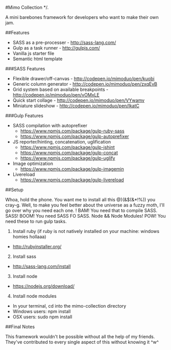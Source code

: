 #Mimo Collection */.

A mini barebones framework for developers who want to make their own jam.


##Features

* SASS as a pre-processer - http://sass-lang.com/
* Gulp as a task runner - http://gulpjs.com/
* Vanilla js starter file
* Semantic html template


###SASS Features

* Flexible drawer/off-canvas - http://codepen.io/mimoduo/pen/kuobi
* Generic column generator - http://codepen.io/mimoduo/pen/zxqEvB
* Grid system based on available breakpoints - http://codepen.io/mimoduo/pen/vOMxLE
* Quick start collage - http://codepen.io/mimoduo/pen/VYwamv
* Miniature slideshow - http://codepen.io/mimoduo/pen/IkatC


###Gulp Features

* SASS compilation with autoprefixer
  * https://www.npmjs.com/package/gulp-ruby-sass
  * https://www.npmjs.com/package/gulp-autoprefixer
* JS reporter/hinting, concatenation, uglification
  * https://www.npmjs.com/package/gulp-jshint
  * https://www.npmjs.com/package/gulp-concat
  * https://www.npmjs.com/package/gulp-uglify
* Image optimization
  * https://www.npmjs.com/package/gulp-imagemin
* Livereload
  * https://www.npmjs.com/package/gulp-livereload


##Setup

Whoa, hold the phone. You want me to install all this @)(&$(&*!%)) you cray-g. Well, to make you feel better about the universe as a fuzzy moth, I'll go over why you need each one. ! BAM! You need that to compile SASS. SASS! BOOM! You need SASS FO SASS. Node && Node Modules! POW! You need these to run gulp tasks.

1. Install ruby (if ruby is not natively installed on your machine: windows homies hollaaa)
  * http://rubyinstaller.org/
2. Install sass
  * http://sass-lang.com/install
3. Install node
  * https://nodejs.org/download/
4. Install node modules
  * In your terminal, cd into the mimo-collection directory
  * Windows users: npm install
  * OSX users: sudo npm install


##Final Notes

This framework wouldn't be possible without all the help of my friends. They've contributed to every single aspect of this without knowing it ^w^
